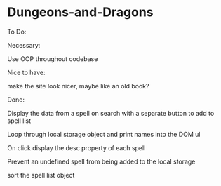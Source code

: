 # Dungeons-and-Dragons
To Do:

Necessary:

Use OOP throughout codebase

Nice to have:

make the site look nicer, maybe like an old book?




Done:

Display the data from a spell on search with a separate button to add to spell list

Loop through local storage object and print names into the DOM ul

On click display the desc property of each spell

Prevent an undefined spell from being added to the local storage

sort the spell list object